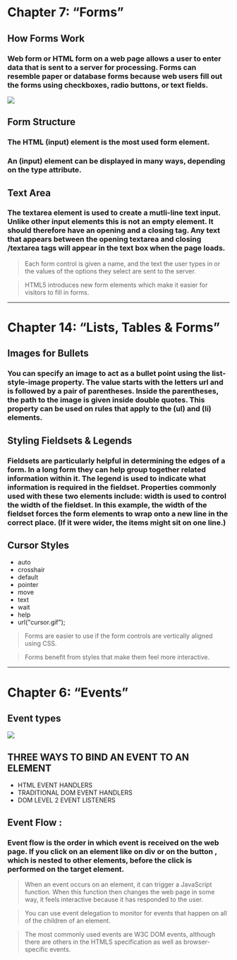 # Chapter 7: “Forms” 
## How Forms Work
### Web form or HTML form on a web page allows a user to enter data that is sent to a server for processing. Forms can resemble paper or database forms because web users fill out the forms using checkboxes, radio buttons, or text fields.
<img src="https://simfatic.com/forms/help/v40/form-working.jpg">

## Form Structure
### The HTML (input) element is the most used form element.
### An (input) element can be displayed in many ways, depending on the type attribute.
## Text Area
### The textarea element is used to create a mutli-line text input. Unlike other input elements this is not an empty element. It should therefore have an opening and a closing tag. Any text that appears between the opening textarea and closing /textarea tags will appear in the text box when the page loads.

>Each form control is given a name, and the text the
user types in or the values of the options they select
are sent to the server.

>HTML5 introduces new form elements which make it
easier for visitors to fill in forms.
<hr>

# Chapter 14: “Lists, Tables & Forms”
## Images for Bullets
### You can specify an image to act as a bullet point using the list-style-image property. The value starts with the letters url and is followed by a pair of parentheses. Inside the parentheses, the path to the image is given inside double quotes. This property can be used on rules that apply to the (ul) and (li) elements.
## Styling Fieldsets & Legends
### Fieldsets are particularly helpful in determining the edges of a form. In a long form they can help group together related information within it. The legend is used to indicate what information is required in the fieldset. Properties commonly used with these two elements include: width is used to control the width of the fieldset. In this example, the width of the fieldset forces the form elements to wrap onto a new line in the correct place. (If it were wider, the items might sit on one line.)
## Cursor Styles
- auto
- crosshair
- default
- pointer
- move
- text
- wait
- help
- url("cursor.gif");
>Forms are easier to use if the form controls are
vertically aligned using CSS.

>Forms benefit from styles that make them feel more
interactive.
<hr>

# Chapter 6: “Events”
## Event types
<img src ="https://data-flair.training/blogs/wp-content/uploads/sites/2/2019/07/JavaScript-Event-Types-1200x675.jpg">

## THREE WAYS TO BIND AN EVENT TO AN ELEMENT
- HTML EVENT HANDLERS
- TRADITIONAL DOM EVENT HANDLERS
- DOM LEVEL 2 EVENT LISTENERS 
## Event Flow :
### Event flow is the order in which event is received on the web page. If you click on an element like on div or on the button , which is nested to other elements, before the click is performed on the target element.
>When an event occurs on an element, it can trigger a
JavaScript function. When this function then changes
the web page in some way, it feels interactive because
it has responded to the user. 

>You can use event delegation to monitor for events
that happen on all of the children of an element. 

>The most commonly used events are W3C DOM
events, although there are others in the HTMLS
specification as well as browser-specific events.

